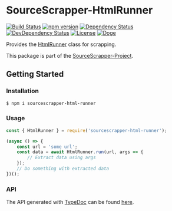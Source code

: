 # SourceScrapper-HtmlRunner

[![Build Status](https://travis-ci.org/OpenByteDev/SourceScrapper.svg?branch=master)](https://travis-ci.org/OpenByteDev/SourceScrapper)
[![npm version](https://badge.fury.io/js/sourcescrapper-html-runner.svg)](https://www.npmjs.com/package/sourcescrapper-html-runner)
[![Dependency Status](https://david-dm.org/OpenByteDev/SourceScrapper/status.svg?path=packages%2Fhtml-runner)](https://david-dm.org/OpenByteDev/SourceScrapper?path=packages%2Fhtml-runner)
[![DevDependency Status](https://david-dm.org/OpenByteDev/SourceScrapper/dev-status.svg?path=packages%2Fhtml-runner)](https://david-dm.org/OpenByteDev/SourceScrapper?path=packages%2Fhtml-runner&type=dev)
[![License](https://img.shields.io/github/license/mashape/apistatus.svg)](https://opensource.org/licenses/MIT)
[![Doge](https://img.shields.io/badge/doge-wow-yellow.svg)]()

Provides the [HtmlRunner](https://openbytedev.github.io/SourceScrapper/packages/html-runner/docs/classes/htmlrunner.html) class for scrapping.

This package is part of the [SourceScrapper-Project](https://github.com/OpenByteDev/SourceScrapper).


## Getting Started
### Installation
```bash
$ npm i sourcescrapper-html-runner
```


### Usage

```js
const { HtmlRunner } = require('sourcescrapper-html-runner');

(async () => {
    const url = 'some url';
    const data = await HtmlRunner.run(url, args => {
        // Extract data using args
    });
    // Do something with extracted data
})();
```


### API
The API generated with [TypeDoc](http://typedoc.org/) can be found [here](https://openbytedev.github.io/SourceScrapper/packages/html-runner/docs/).
